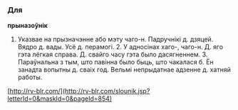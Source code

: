 ### Для
**прыназоўнік**

1. Указвае на прызначэнне або мэту чаго-н. Падручнікі д. дзяцей. Вядро д. вады. Усё д. перамогі. 2. У адносінах хаго-, чаго-н. Д. яго гэта лёгкая справа. Д. свайго часу гэта было дасягненнем. 3. Параўнальна з тым, што павінна было быць, што чакалася б. Ён занадта вопытны д. сваіх год. Вельмі непрыдатнае адзенне д. хатняй работы.

<a rel="author">[http://rv-blr.com/](http://rv-blr.com/slounik.jsp?letterId=0&maskId=0&pageId=854)</a>
